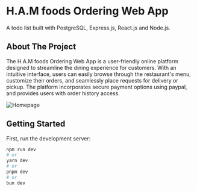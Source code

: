 # H.A.M foods Ordering Web App 
A todo list built with PostgreSQL, Express.js, React.js and Node.js.

## About The Project
The H.A.M foods Ordering Web App is a user-friendly online platform designed to streamline the dining experience for customers. With an intuitive interface, users can easily browse through the restaurant's menu, customize their orders, and seamlessly place requests for delivery or pickup. The platform incorporates secure payment options using paypal, and provides users with order history access.

![Homepage](https://res.cloudinary.com/dytnpjxrd/image/upload/v1700089630/HAMFOODS/homepage_omidab.png)
## Getting Started

First, run the development server:

```bash
npm run dev
# or
yarn dev
# or
pnpm dev
# or
bun dev
```



